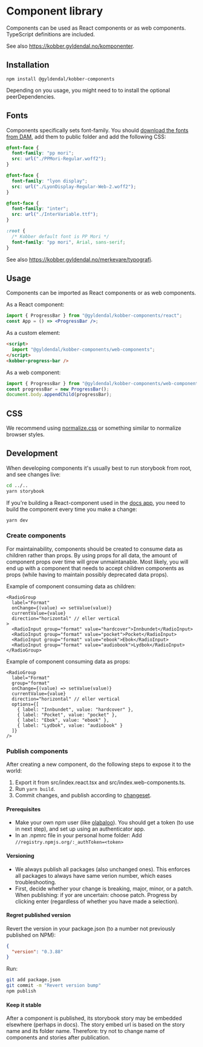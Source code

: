 # Component library

Components can be used as React components or as web components.<br />
TypeScript definitions are included.

See also https://kobber.gyldendal.no/komponenter.

## Installation

```
npm install @gyldendal/kobber-components
```

Depending on you usage, you might need to to install the optional peerDependencies.

## Fonts

Components specifically sets font-family. You should [download the fonts from DAM](https://dam-p-gyldendal.pqcloud.eu/app/#/search//fileSize/?path=%22%5CKobber%5CKobber%20Team%5CFonter%5CPP%20Mori%5CWeb%22), add them to public folder and add the following CSS:

```css
@font-face {
  font-family: "pp mori";
  src: url("./PPMori-Regular.woff2");
}

@font-face {
  font-family: "lyon display";
  src: url("./LyonDisplay-Regular-Web-2.woff2");
}

@font-face {
  font-family: "inter";
  src: url("./InterVariable.ttf");
}

:root {
  /* Kobber default font is PP Mori */
  font-family: "pp mori", Arial, sans-serif;
}
```

See also https://kobber.gyldendal.no/merkevare/typografi.

## Usage

Components can be imported as React components or as web components.

As a React component:

```jsx
import { ProgressBar } from "@gyldendal/kobber-components/react";
const App = () => <ProgressBar />;
```

As a custom element:

```html
<script>
  import "@gyldendal/kobber-components/web-components";
</script>
<kobber-progress-bar />
```

As a web component:

```JavaScript
import { ProgressBar } from "@gyldendal/kobber-components/web-components";
const progressBar = new ProgressBar();
document.body.appendChild(progressBar);
```

## CSS

We recommend using [normalize.css](https://github.com/necolas/normalize.css/) or something similar to normalize browser styles.

## Development

When developing components it's usually best to run storybook from root, and see changes live:

```sh
cd ../..
yarn storybook
```

If you're building a React-component used in the [docs app](../../apps/docs), you need to build the component every time you make a change:

```sh
yarn dev
```

### Create components

For maintainability, components should be created to consume data as children rather than props. By using props for all data, the amount of component props over time will grow unmaintanable. Most likely, you will end up with a component that needs to accept children components as props (while having to maintain possibly deprecated data props).

Example of component consuming data as children:

```
<RadioGroup
  label="Format"
  onChange={(value) => setValue(value)}
  currentValue={value}
  direction="horizontal" // eller vertical
>
  <RadioInput group="format" value="hardcover">Innbundet</RadioInput>
  <RadioInput group="format" value="pocket">Pocket</RadioInput>
  <RadioInput group="format" value="ebook">Ebok</RadioInput>
  <RadioInput group="format" value="audiobook">Lydbok</RadioInput>
</RadioGroup>
```

Example of component consuming data as props:

```
<RadioGroup
  label="Format"
  group="format"
  onChange={(value) => setValue(value)}
  currentValue={value}
  direction="horizontal" // eller vertical
  options={[
    { label: "Innbundet", value: "hardcover" },
    { label: "Pocket", value: "pocket" },
    { label: "Ebok", value: "ebook" },
    { label: "Lydbok", value: "audiobook" }
  ]}
/>
```

### Publish components

After creating a new component, do the following steps to expose it to the world:

1. Export it from src/index.react.tsx and src/index.web-components.ts.
2. Run `yarn build`.
3. Commit changes, and publish according to [changeset](../../.changeset/README.md).

#### Prerequisites

- Make your own npm user (like [olabaloo](https://www.npmjs.com/~olabaloo)). You should get a token (to use in next step), and set up using an authenticator app.
- In an .npmrc file in your personal home folder: Add `//registry.npmjs.org/:_authToken=<token>`

#### Versioning

- We always publish all packages (also unchanged ones). This enforces all packages to always have same verion number, which eases troubleshooting.
- First, decide whether your change is breaking, major, minor, or a patch. When publishing: if yor are uncertain: choose patch. Progress by clicking enter (regardless of whether you have made a selection).

#### Regret published version

Revert the version in your package.json (to a number not previously published on NPM):

```json
{
  "version": "0.3.88"
}
```

Run:

```bash
git add package.json
git commit -m "Revert version bump"
npm publish
```

#### Keep it stable

After a component is published, its storybook story may be embedded elsewhere (perhaps in docs). The story embed url is based on the story name and its folder name. Therefore: try not to change name of components and stories after publication.
